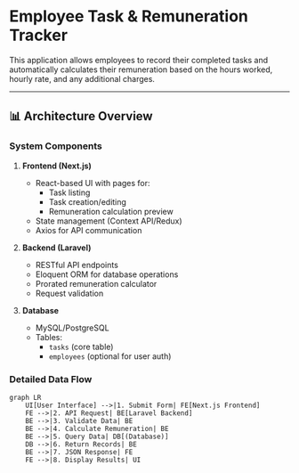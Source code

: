 # Employee Task & Remuneration Tracker

This application allows employees to record their completed tasks and automatically calculates their remuneration based on the hours worked, hourly rate, and any additional charges.

---

## 📊 Architecture Overview

### System Components
1. **Frontend (Next.js)**
   - React-based UI with pages for:
     - Task listing
     - Task creation/editing
     - Remuneration calculation preview
   - State management (Context API/Redux)
   - Axios for API communication

2. **Backend (Laravel)**
   - RESTful API endpoints
   - Eloquent ORM for database operations
   - Prorated remuneration calculator
   - Request validation

3. **Database**
   - MySQL/PostgreSQL
   - Tables:
     - `tasks` (core table)
     - `employees` (optional for user auth)

### Detailed Data Flow
```mermaid
graph LR
    UI[User Interface] -->|1. Submit Form| FE[Next.js Frontend]
    FE -->|2. API Request| BE[Laravel Backend]
    BE -->|3. Validate Data| BE
    BE -->|4. Calculate Remuneration| BE
    BE -->|5. Query Data| DB[(Database)]
    DB -->|6. Return Records| BE
    BE -->|7. JSON Response| FE
    FE -->|8. Display Results| UI
```